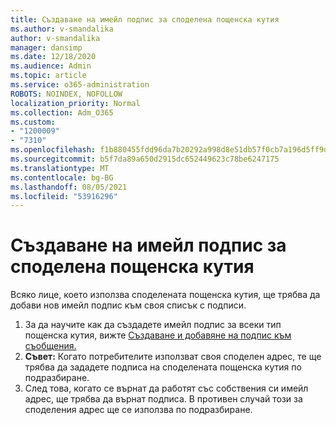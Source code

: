 ```yaml
---
title: Създаване на имейл подпис за споделена пощенска кутия
ms.author: v-smandalika
author: v-smandalika
manager: dansimp
ms.date: 12/18/2020
ms.audience: Admin
ms.topic: article
ms.service: o365-administration
ROBOTS: NOINDEX, NOFOLLOW
localization_priority: Normal
ms.collection: Adm_O365
ms.custom:
- "1200009"
- "7310"
ms.openlocfilehash: f1b880455fdd96da7b20292a998d8e51db57f0cb7a196d5ff9dcb5ad2e484e25
ms.sourcegitcommit: b5f7da89a650d2915dc652449623c78be6247175
ms.translationtype: MT
ms.contentlocale: bg-BG
ms.lasthandoff: 08/05/2021
ms.locfileid: "53916296"
---
```

# <a name="create-an-email-signature-for-a-shared-mailbox"></a>Създаване на имейл подпис за споделена пощенска кутия

Всяко лице, което използва споделената пощенска кутия, ще трябва да добави нов имейл подпис към своя списък с подписи.

1. За да научите как да създадете имейл подпис за всеки тип пощенска кутия, вижте [Създаване и добавяне на подпис към съобщения.](https://support.office.com/article/8ee5d4f4-68fd-464a-a1c1-0e1c80bb27f2)
2. **Съвет:** Когато потребителите използват своя споделен адрес, те ще трябва да зададете подписа на споделената пощенска кутия по подразбиране.
3. След това, когато се върнат да работят със собствения си имейл адрес, ще трябва да върнат подписа. В противен случай този за споделения адрес ще се използва по подразбиране.